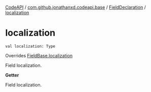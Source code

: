 [CodeAPI](../../index.md) / [com.github.jonathanxd.codeapi.base](../index.md) / [FieldDeclaration](index.md) / [localization](.)

# localization

`val localization: Type`

Overrides [FieldBase.localization](../-field-base/localization.md)

Field localization.

**Getter**

Field localization.

